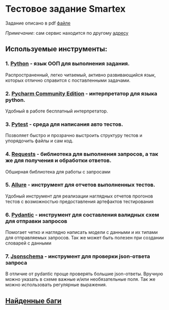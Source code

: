 # Тестовое задание Smartex

Задание описано в pdf [файле](utils/Home_Task_QA_SemiAuto.pdf)

*Примечание*: сам сервис находится по другому [адресу](https://semiautoqatz.pcvr-stg.smartex-it.com/)

## Используемые инструменты:

### 1. [Python](https://www.python.org/) - язык ООП для выполнения задания.

Распространенный, легко читаемый, активно развивающийся язык, которых отлично справится с поставленными задачами.

### 2. [Pycharm Community Edition](https://www.jetbrains.com/ru-ru/pycharm/) - интерпретатор для языка python.

Удобный в работе бесплатный интерпретатор.

### 3. [Pytest](https://docs.pytest.org/en/7.4.x/) - среда для написания авто тестов.

Позволяет быстро и прозрачно выстроить структуру тестов и упорядочить файлы и сам код.

### 4. [Requests](https://requests.readthedocs.io/en/latest/) - библиотека для выполнения запросов, а так же для получения и обработки ответов.

Обширная библиотека для работы с запросами

### 5. [Allure](https://allurereport.org/docs/pytest/) - инструмент для отчетов выполненных тестов.

Удобный инструмент для реализации наглядных отчетов прогонов тестов с возможностью предоставления
артефактов тестирования

### 6. [Pydantic](https://pypi.org/project/pydantic/) - инструмент для составления валидных схем для отправки запросов

Помогает четко и наглядно написать модели с данными и их типами для отправляемых запросов. Так же может быть полезен при
создании словарей с данными

### 7. [Jsonschema](https://python-jsonschema.readthedocs.io/en/stable/) - инструмент для проверки json-ответа запроса

В отличие от pydantic проще проверять большие json-ответы. Вручную можно указать в схеме важные и/или
необязательные поля. Так же можно использовать регулярные выражения.

## [Найденные баги](founded_bugs)